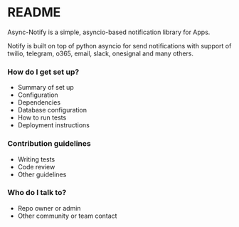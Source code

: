 # README #

Async-Notify is a simple, asyncio-based notification library for Apps.

Notify is built on top of python asyncio for send notifications with support of twilio, telegram, o365, email, slack, onesignal and many others.

### How do I get set up? ###

* Summary of set up
* Configuration
* Dependencies
* Database configuration
* How to run tests
* Deployment instructions

### Contribution guidelines ###

* Writing tests
* Code review
* Other guidelines

### Who do I talk to? ###

* Repo owner or admin
* Other community or team contact
